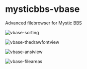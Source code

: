 # mysticbbs-vbase
Advanced filebrowser for Mystic BBS

![vbase-sorting](https://github.com/user-attachments/assets/b0db4eff-15b4-42fe-85a5-c4d8cd290a04)

![vbase-thedrawfontview](https://github.com/user-attachments/assets/63bab010-e36e-4061-8cd4-6acba730281d)

![vbase-ansiview](https://github.com/user-attachments/assets/0df6ae0a-66dc-4bf1-8ac9-3cba617923f0)

![vbase-fileareas](https://github.com/user-attachments/assets/38183845-c01c-4d79-bad8-ec48ee95a290)

